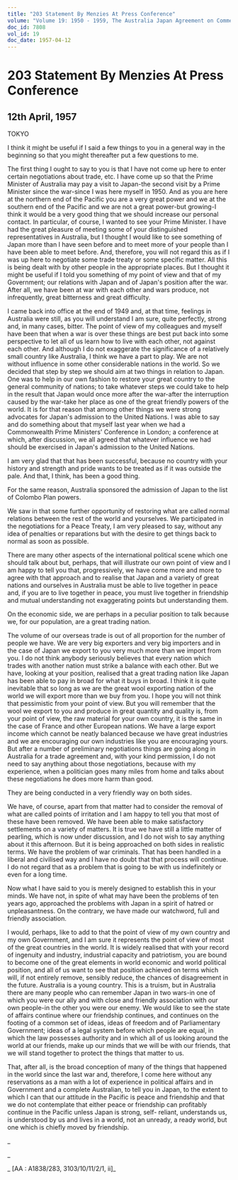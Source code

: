 ```yaml
---
title: "203 Statement By Menzies At Press Conference"
volume: "Volume 19: 1950 - 1959, The Australia Japan Agreement on Commerce"
doc_id: 7808
vol_id: 19
doc_date: 1957-04-12
---
```


# 203 Statement By Menzies At Press Conference

## 12th April, 1957

TOKYO

I think it might be useful if I said a few things to you in a general way in the beginning so that you might thereafter put a few questions to me.

The first thing I ought to say to you is that I have not come up here to enter certain negotiations about trade, etc. I have come up so that the Prime Minister of Australia may pay a visit to Japan-the second visit by a Prime Minister since the war-since I was here myself in 1950. And as you are here at the northern end of the Pacific you are a very great power and we at the southern end of the Pacific and we are not a great power-but growing-I think it would be a very good thing that we should increase our personal contact. In particular, of course, I wanted to see your Prime Minister. I have had the great pleasure of meeting some of your distinguished representatives in Australia, but I thought I would like to see something of Japan more than I have seen before and to meet more of your people than I have been able to meet before. And, therefore, you will not regard this as if I was up here to negotiate some trade treaty or some specific matter. All this is being dealt with by other people in the appropriate places. But I thought it might be useful if I told you something of my point of view and that of my Government; our relations with Japan and of Japan's position after the war. After all, we have been at war with each other and wars produce, not infrequently, great bitterness and great difficulty.

I came back into office at the end of 1949 and, at that time, feelings in Australia were still, as you will understand I am sure, quite perfectly, strong and, in many cases, bitter. The point of view of my colleagues and myself have been that when a war is over these things are best put back into some perspective to let all of us learn how to live with each other, not against each other. And although I do not exaggerate the significance of a relatively small country like Australia, I think we have a part to play. We are not without influence in some other considerable nations in the world. So we decided that step by step we should aim at two things in relation to Japan. One was to help in our own fashion to restore your great country to the general community of nations; to take whatever steps we could take to help in the result that Japan would once more after the war-after the interruption caused by the war-take her place as one of the great friendly powers of the world. It is for that reason that among other things we were strong advocates for Japan's admission to the United Nations. I was able to say and do something about that myself last year when we had a Commonwealth Prime Ministers' Conference in London; a conference at which, after discussion, we all agreed that whatever influence we had should be exercised in Japan's admission to the United Nations.

I am very glad that that has been successful, because no country with your history and strength and pride wants to be treated as if it was outside the pale. And that, I think, has been a good thing.

For the same reason, Australia sponsored the admission of Japan to the list of Colombo Plan powers.

We saw in that some further opportunity of restoring what are called normal relations between the rest of the world and yourselves. We participated in the negotiations for a Peace Treaty, I am very pleased to say, without any idea of penalties or reparations but with the desire to get things back to normal as soon as possible.

There are many other aspects of the international political scene which one should talk about but, perhaps, that will illustrate our own point of view and I am happy to tell you that, progressively, we have come more and more to agree with that approach and to realise that Japan and a variety of great nations and ourselves in Australia must be able to live together in peace and, if you are to live together in peace, you must live together in friendship and mutual understanding not exaggerating points but understanding them.

On the economic side, we are perhaps in a peculiar position to talk because we, for our population, are a great trading nation.

The volume of our overseas trade is out of all proportion for the number of people we have. We are very big exporters and very big importers and in the case of Japan we export to you very much more than we import from you. I do not think anybody seriously believes that every nation which trades with another nation must strike a balance with each other. But we have, looking at your position, realised that a great trading nation like Japan has been able to pay in broad for what it buys in broad. I think it is quite inevitable that so long as we are the great wool exporting nation of the world we will export more than we buy from you. I hope you will not think that pessimistic from your point of view. But you will remember that the wool we export to you and produce in great quantity and quality is, from your point of view, the raw material for your own country, it is the same in the case of France and other European nations. We have a large export income which cannot be neatly balanced because we have great industries and we are encouraging our own industries like you are encouraging yours. But after a number of preliminary negotiations things are going along in Australia for a trade agreement and, with your kind permission, I do not need to say anything about those negotiations, because with my experience, when a politician goes many miles from home and talks about these negotiations he does more harm than good.

They are being conducted in a very friendly way on both sides.

We have, of course, apart from that matter had to consider the removal of what are called points of irritation and I am happy to tell you that most of these have been removed. We have been able to make satisfactory settlements on a variety of matters. It is true we have still a little matter of pearling, which is now under discussion, and I do not wish to say anything about it this afternoon. But it is being approached on both sides in realistic terms. We have the problem of war criminals. That has been handled in a liberal and civilised way and I have no doubt that that process will continue. I do not regard that as a problem that is going to be with us indefinitely or even for a long time.

Now what I have said to you is merely designed to establish this in your minds. We have not, in spite of what may have been the problems of ten years ago, approached the problems with Japan in a spirit of hatred or unpleasantness. On the contrary, we have made our watchword, full and friendly association.

I would, perhaps, like to add to that the point of view of my own country and my own Government, and I am sure it represents the point of view of most of the great countries in the world. It is widely realised that with your record of ingenuity and industry, industrial capacity and patriotism, you are bound to become one of the great elements in world economic and world political position, and all of us want to see that position achieved on terms which will, if not entirely remove, sensibly reduce, the chances of disagreement in the future. Australia is a young country. This is a truism, but in Australia there are many people who can remember Japan in two wars-in one of which you were our ally and with close and friendly association with our own people-in the other you were our enemy. We would like to see the state of affairs continue where our friendship continues, and continues on the footing of a common set of ideas, ideas of freedom and of Parliamentary Government; ideas of a legal system before which people are equal, in which the law possesses authority and in which all of us looking around the world at our friends, make up our minds that we will be with our friends, that we will stand together to protect the things that matter to us.

That, after all, is the broad conception of many of the things that happened in the world since the last war and, therefore, I come here without any reservations as a man with a lot of experience in political affairs and in Government and a complete Australian, to tell you in Japan, to the extent to which I can that our attitude in the Pacific is peace and friendship and that we do not contemplate that either peace or friendship can profitably continue in the Pacific unless Japan is strong, self- reliant, understands us, is understood by us and lives in a world, not an unready, a ready world, but one which is chiefly moved by friendship.

_

_

_ [AA : A1838/283, 3103/10/11/2/1, ii]_
